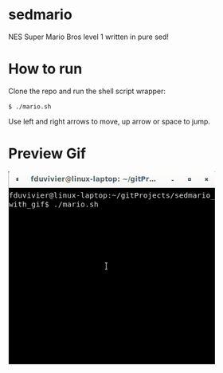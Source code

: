 # sedmario
NES Super Mario Bros level 1 written in pure sed!

# How to run

Clone the repo and run the shell script wrapper:
```
$ ./mario.sh
```

Use left and right arrows to move, up arrow or space to jump.

# Preview Gif
![Preview Gif](playing_sed_mario_very_bad_1.gif)
